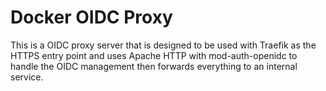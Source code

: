 # Docker OIDC Proxy

This is a OIDC proxy server that is designed to be used with Traefik as the HTTPS entry point and uses Apache HTTP with mod-auth-openidc to handle the OIDC management then forwards everything to an internal service.

